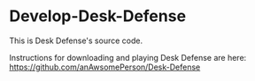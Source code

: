# Develop-Desk-Defense
This is Desk Defense's source code. 

Instructions for downloading and playing Desk Defense are here: https://github.com/anAwsomePerson/Desk-Defense